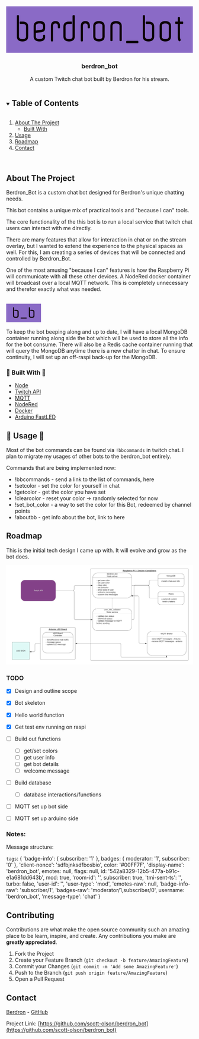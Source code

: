 
<!-- PROJECT LOGO -->
<br />
<p align="center">
  <a href="https://github.com/scott-olson/berdron_bot">
    <img src="images/berdron_bot_logo.png" alt="Logo" width="auto" height="125">
  </a>

  <h3 align="center">berdron_bot</h3>

  <p align="center">
    A custom Twitch chat bot built by <a href"https://twitch.tv/berdron>Berdron</a> for his stream. 
    <br />

  </p>
</p>

<!-- TABLE OF CONTENTS -->
<details open="open">
  <summary><h2 style="display: inline-block">Table of Contents</h2></summary>
  <ol>
    <li>
      <a href="#about-the-project">About The Project</a>
      <ul>
        <li><a href="#built-with">Built With</a></li>
      </ul>
    </li>
    <li><a href="#usage">Usage</a></li>
    <li><a href="#roadmap">Roadmap</a></li>
    <li><a href="#contact">Contact</a></li>
  </ol>
</details>

</br>

<!-- ABOUT THE PROJECT -->
## About The Project

Berdron_Bot is a custom chat bot designed for Berdron's unique chatting needs. 

This bot contains a unique mix of practical tools and "because I can" tools. 

The core functionality of the this bot is to run a local service that twitch chat users can interact with me directly.

There are many features that allow for interaction in chat or on the stream overlay, but I wanted to extend the experience to the physical spaces as well. For this, I am creating a series of devices that will be connected and controlled by Berdron_Bot. 

One of the most amusing "because I can" features is how the Raspberry Pi will communicate with all these other devices. A NodeRed docker container will broadcast over a local MQTT network. This is completely unnecessary and therefor exactly what was needed. 

</br>
<img src="images/b_b_logo.png" alt="Logo" width="auto" height="50"> 

To keep the bot beeping along and up to date, I will have a local MongoDB container running along side the bot which will be used to store all the info for the bot consume. There will also be a Redis cache container running that will query the MongoDB anytime there is a new chatter in chat. To ensure continuity, I will set up an off-raspi back-up for the MongoDB.


### 🔧  Built With 🔧

* [Node]()
* [Twitch API]()
* [MQTT]()
* [NodeRed]()
* [Docker]()
* [Arduino FastLED]() 

<!-- USAGE EXAMPLES -->
## 🚀 Usage 🚀

Most of the bot commands can be found via `!bbcommands` in twitch chat. I plan to migrate my usages of other bots to the berdron_bot entirely. 

Commands that are being implemented now:
* !bbcommands - send a link to the list of commands, here 
* !setcolor - set the color for yourself in chat
* !getcolor - get the color you have set
* !clearcolor - reset your color -> randomly selected for now
* !set_bot_color - a way to set the color for this Bot, redeemed by channel points
* !aboutbb - get info about the bot, link to here

<!-- ROADMAP -->
## Roadmap

This is the initial tech design I came up with. It will evolve and grow as the bot does.

![Design drawing](images/berdron_bot_design.jpeg)


### TODO 
 * [x] Design and outline scope
 * [x] Bot skeleton
 * [x] Hello world function
 * [x] Get test env running on raspi
 * [ ] Build out functions
   * [ ] get/set colors
   * [ ] get user info
   * [ ] get bot details
   * [ ] welcome message
 * [ ] Build database
   * [ ] database interactions/functions
 * [ ] MQTT set up bot side
 * [ ] MQTT set up arduino side



### Notes:

Message structure:

`tags`:
{
  'badge-info': { subscriber: '1' },
  badges: { moderator: '1', subscriber: '0' },
  'client-nonce': 'sdfbjnksdfbosbio',
  color: '#00FF7F',
  'display-name': 'berdron_bot',
  emotes: null,
  flags: null,
  id: '542a8329-12b5-477a-b91c-e1a681dd643b',
  mod: true,
  'room-id': '',
  subscriber: true,
  'tmi-sent-ts': '',
  turbo: false,
  'user-id': '',
  'user-type': 'mod',
  'emotes-raw': null,
  'badge-info-raw': 'subscriber/1',
  'badges-raw': 'moderator/1,subscriber/0',
  username: 'berdron_bot',
  'message-type': 'chat'
}


<!-- CONTRIBUTING -->
## Contributing

Contributions are what make the open source community such an amazing place to be learn, inspire, and create. Any contributions you make are **greatly appreciated**.

1. Fork the Project
2. Create your Feature Branch (`git checkout -b feature/AmazingFeature`)
3. Commit your Changes (`git commit -m 'Add some AmazingFeature'`)
4. Push to the Branch (`git push origin feature/AmazingFeature`)
5. Open a Pull Request

<!-- CONTACT -->
## Contact

[Berdron](https://twitch.tv/berdron) - [GitHub](https://github.com/scott-olson)

Project Link: [https://github.com/scott-olson/berdron_bot](https://github.com/scott-olson/berdron_bot)





